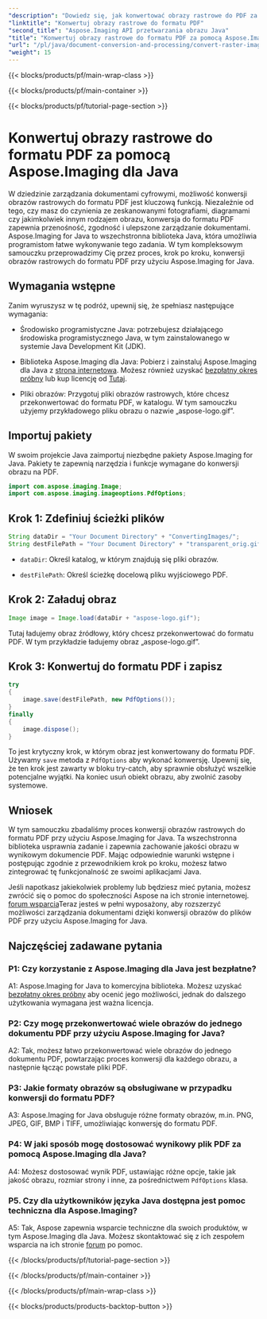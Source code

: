 ```yaml
---
"description": "Dowiedz się, jak konwertować obrazy rastrowe do PDF za pomocą Aspose.Imaging for Java. Proste kroki dla wysokiej jakości wyników."
"linktitle": "Konwertuj obrazy rastrowe do formatu PDF"
"second_title": "Aspose.Imaging API przetwarzania obrazu Java"
"title": "Konwertuj obrazy rastrowe do formatu PDF za pomocą Aspose.Imaging dla Java"
"url": "/pl/java/document-conversion-and-processing/convert-raster-images-to-pdf/"
"weight": 15
---
```


{{< blocks/products/pf/main-wrap-class >}}

{{< blocks/products/pf/main-container >}}

{{< blocks/products/pf/tutorial-page-section >}}

# Konwertuj obrazy rastrowe do formatu PDF za pomocą Aspose.Imaging dla Java

W dziedzinie zarządzania dokumentami cyfrowymi, możliwość konwersji obrazów rastrowych do formatu PDF jest kluczową funkcją. Niezależnie od tego, czy masz do czynienia ze zeskanowanymi fotografiami, diagramami czy jakimkolwiek innym rodzajem obrazu, konwersja do formatu PDF zapewnia przenośność, zgodność i ulepszone zarządzanie dokumentami. Aspose.Imaging for Java to wszechstronna biblioteka Java, która umożliwia programistom łatwe wykonywanie tego zadania. W tym kompleksowym samouczku przeprowadzimy Cię przez proces, krok po kroku, konwersji obrazów rastrowych do formatu PDF przy użyciu Aspose.Imaging for Java.

## Wymagania wstępne

Zanim wyruszysz w tę podróż, upewnij się, że spełniasz następujące wymagania:

- Środowisko programistyczne Java: potrzebujesz działającego środowiska programistycznego Java, w tym zainstalowanego w systemie Java Development Kit (JDK).

- Biblioteka Aspose.Imaging dla Java: Pobierz i zainstaluj Aspose.Imaging dla Java z [strona internetowa](https://releases.aspose.com/imaging/java/). Możesz również uzyskać [bezpłatny okres próbny](https://releases.aspose.com/) lub kup licencję od [Tutaj](https://purchase.aspose.com/buy).

- Pliki obrazów: Przygotuj pliki obrazów rastrowych, które chcesz przekonwertować do formatu PDF, w katalogu. W tym samouczku użyjemy przykładowego pliku obrazu o nazwie „aspose-logo.gif”.

## Importuj pakiety

W swoim projekcie Java zaimportuj niezbędne pakiety Aspose.Imaging for Java. Pakiety te zapewnią narzędzia i funkcje wymagane do konwersji obrazu na PDF.

```java
import com.aspose.imaging.Image;
import com.aspose.imaging.imageoptions.PdfOptions;
```

## Krok 1: Zdefiniuj ścieżki plików

```java
String dataDir = "Your Document Directory" + "ConvertingImages/";
String destFilePath = "Your Document Directory" + "transparent_orig.gif.pdf";
```

- `dataDir`: Określ katalog, w którym znajdują się pliki obrazów.

- `destFilePath`: Określ ścieżkę docelową pliku wyjściowego PDF.

## Krok 2: Załaduj obraz

```java
Image image = Image.load(dataDir + "aspose-logo.gif");
```

Tutaj ładujemy obraz źródłowy, który chcesz przekonwertować do formatu PDF. W tym przykładzie ładujemy obraz „aspose-logo.gif”.

## Krok 3: Konwertuj do formatu PDF i zapisz

```java
try
{
    image.save(destFilePath, new PdfOptions());
}
finally
{
    image.dispose();
}
```

To jest krytyczny krok, w którym obraz jest konwertowany do formatu PDF. Używamy `save` metoda z `PdfOptions` aby wykonać konwersję. Upewnij się, że ten krok jest zawarty w bloku try-catch, aby sprawnie obsłużyć wszelkie potencjalne wyjątki. Na koniec usuń obiekt obrazu, aby zwolnić zasoby systemowe.

## Wniosek

W tym samouczku zbadaliśmy proces konwersji obrazów rastrowych do formatu PDF przy użyciu Aspose.Imaging for Java. Ta wszechstronna biblioteka usprawnia zadanie i zapewnia zachowanie jakości obrazu w wynikowym dokumencie PDF. Mając odpowiednie warunki wstępne i postępując zgodnie z przewodnikiem krok po kroku, możesz łatwo zintegrować tę funkcjonalność ze swoimi aplikacjami Java.

Jeśli napotkasz jakiekolwiek problemy lub będziesz mieć pytania, możesz zwrócić się o pomoc do społeczności Aspose na ich stronie internetowej. [forum wsparcia](https://forum.aspose.com/)Teraz jesteś w pełni wyposażony, aby rozszerzyć możliwości zarządzania dokumentami dzięki konwersji obrazów do plików PDF przy użyciu Aspose.Imaging for Java.

## Najczęściej zadawane pytania

### P1: Czy korzystanie z Aspose.Imaging dla Java jest bezpłatne?

A1: Aspose.Imaging for Java to komercyjna biblioteka. Możesz uzyskać [bezpłatny okres próbny](https://releases.aspose.com/) aby ocenić jego możliwości, jednak do dalszego użytkowania wymagana jest ważna licencja.

### P2: Czy mogę przekonwertować wiele obrazów do jednego dokumentu PDF przy użyciu Aspose.Imaging for Java?

A2: Tak, możesz łatwo przekonwertować wiele obrazów do jednego dokumentu PDF, powtarzając proces konwersji dla każdego obrazu, a następnie łącząc powstałe pliki PDF.

### P3: Jakie formaty obrazów są obsługiwane w przypadku konwersji do formatu PDF?

A3: Aspose.Imaging for Java obsługuje różne formaty obrazów, m.in. PNG, JPEG, GIF, BMP i TIFF, umożliwiając konwersję do formatu PDF.

### P4: W jaki sposób mogę dostosować wynikowy plik PDF za pomocą Aspose.Imaging dla Java?

A4: Możesz dostosować wynik PDF, ustawiając różne opcje, takie jak jakość obrazu, rozmiar strony i inne, za pośrednictwem `PdfOptions` klasa.

### P5. Czy dla użytkowników języka Java dostępna jest pomoc techniczna dla Aspose.Imaging?

A5: Tak, Aspose zapewnia wsparcie techniczne dla swoich produktów, w tym Aspose.Imaging dla Java. Możesz skontaktować się z ich zespołem wsparcia na ich stronie [forum](https://forum.aspose.com/) po pomoc.

{{< /blocks/products/pf/tutorial-page-section >}}

{{< /blocks/products/pf/main-container >}}

{{< /blocks/products/pf/main-wrap-class >}}

{{< blocks/products/products-backtop-button >}}